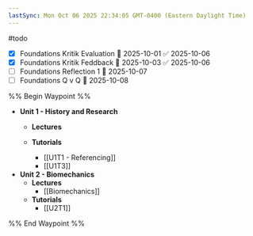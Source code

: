 ```yaml
---
lastSync: Mon Oct 06 2025 22:34:05 GMT-0400 (Eastern Daylight Time)
---
```

#todo 
- [x] Foundations Kritik Evaluation 📅 2025-10-01 ✅ 2025-10-06
- [x] Foundations Kritik Feddback 📅 2025-10-03 ✅ 2025-10-06
- [ ] Foundations Reflection 1 📅 2025-10-07
- [ ] Foundations Q v Q 📅 2025-10-08

%% Begin Waypoint %%
- **Unit 1 - History and Research**
	- **Lectures**

	- **Tutorials**
		- [[U1T1 - Referencing]]
		- [[U1T3]]
- **Unit 2 - Biomechanics**
	- **Lectures**
		- [[Biomechanics]]
	- **Tutorials**
		- [[U2T1]]

%% End Waypoint %%
